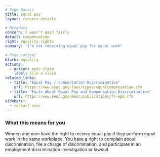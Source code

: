```yaml
---
# Page basics
title: Equal pay
layout: concern-details

# Metadata
concern: I wasn’t paid fairly
detail: compensation
right: equality-rights
summary: "I’m not receiving equal pay for equal work"

# Page content
blurb: equality
actions:
  - action: eeoc-claim
    label: File a claim
related_links:
  - title: "Equal Pay / Compensation Discrimination"
    url: https://www.eeoc.gov/laws/types/equalcompensation.cfm
  - title: "Facts About Equal Pay and Compensation Discrimination"
    url: https://www.eeoc.gov/eeoc/publications/fs-epa.cfm
sidebars:
  - contact-eeoc
---
```


### What this means for you

Women and men have the right to receive equal pay if they perform equal work in the same workplace. You have a right to complain about discrimination, file a charge of discrimination, and participate in an employment discrimination investigation or lawsuit.

